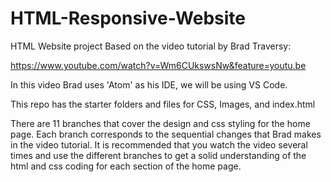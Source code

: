 # HTML-Responsive-Website

HTML Website project Based on the video tutorial by Brad Traversy:

https://www.youtube.com/watch?v=Wm6CUkswsNw&feature=youtu.be

In this video Brad uses 'Atom' as his IDE, we will be using VS Code.

This repo has the starter folders and files for CSS, Images, and index.html

There are 11 branches that cover the design and css styling for the home page.
Each branch corresponds to the sequential changes that Brad makes in the video tutorial.
It is recommended that you watch the video several times and use the different branches to 
get a solid understanding of the html and css coding for each section of the home page.
